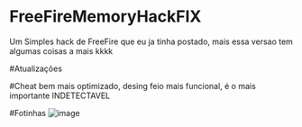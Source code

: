 # FreeFireMemoryHackFIX
Um Simples hack de FreeFire que eu ja tinha postado, mais essa versao tem algumas coisas a mais kkkk

#Atualizações

#Cheat bem mais optimizado, desing feio mais funcional, é o mais importante INDETECTAVEL

#Fotinhas
![image](https://user-images.githubusercontent.com/83485103/180634597-518fedba-8d8d-44e2-bb69-15095abba22c.png)
